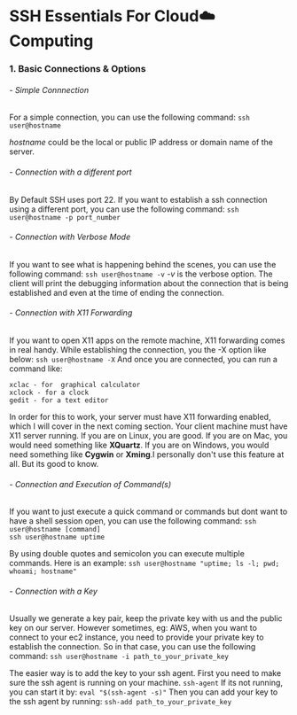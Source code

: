 # SSH Essentials For Cloud:cloud:Computing 

### 1. Basic Connections & Options

###### - Simple Connnection
For a simple connection, you can use the following command:
` ssh user@hostname `

*hostname* could be the local or public IP address or domain name of the server.

###### - Connection with a different port
By Default SSH uses port 22. If you want to establish a ssh connection using a different port, you can use the following command:
` ssh user@hostname -p port_number `

###### - Connection with Verbose Mode
If you want to see what is happening behind the scenes, you can use the following command:
` ssh user@hostname -v `
*-v* is the verbose option.
The client will print the debugging information about the connection that is being established and even at the time of ending the connection.

###### - Connection with X11 Forwarding 
If you want to open X11 apps on the remote machine, X11 forwarding comes in real handy. 
While establishing the connection, you the -X option like below:
` ssh user@hostname -X `
And once you are connected, you can run a command like:

`xclac - for  graphical calculator`
<br>
`xclock - for a clock`
<br>
`gedit - for a text editor`

In order for this to work, your server must have X11 forwarding enabled, which I will cover in the next coming section. Your client machine must have X11 server running. If you are on Linux, you are good. If you are on Mac, you would need something like **XQuartz**. If you are on Windows, you would need something like **Cygwin** or **Xming**.I personally don't use this feature at all. But its good to know.

###### - Connection and Execution of Command(s)
If you want to just execute a quick command or commands but dont want to have a shell session open, you can use the following command:
`ssh user@hostname [command]`
<br>
`ssh user@hostname uptime`

By using double quotes and semicolon you can execute multiple commands. Here is an example:
`ssh user@hostname "uptime; ls -l; pwd; whoami; hostname"`

###### - Connection with a Key  
Usually we generate a key pair, keep the private key with us and the public key on our server. However sometimes, eg: AWS, when you want to connect to your ec2 instance, you need to provide your private key to establish the connection.
So in that case, you can use the following command:
` ssh user@hostname -i path_to_your_private_key `
 
 The easier way is to add the key to your ssh agent.
 First you need to make sure the ssh agent is running on your machine.
`ssh-agent`
If its not running, you can start it by: `eval "$(ssh-agent -s)"`
Then you can add your key to the ssh agent by running: `ssh-add path_to_your_private_key`

